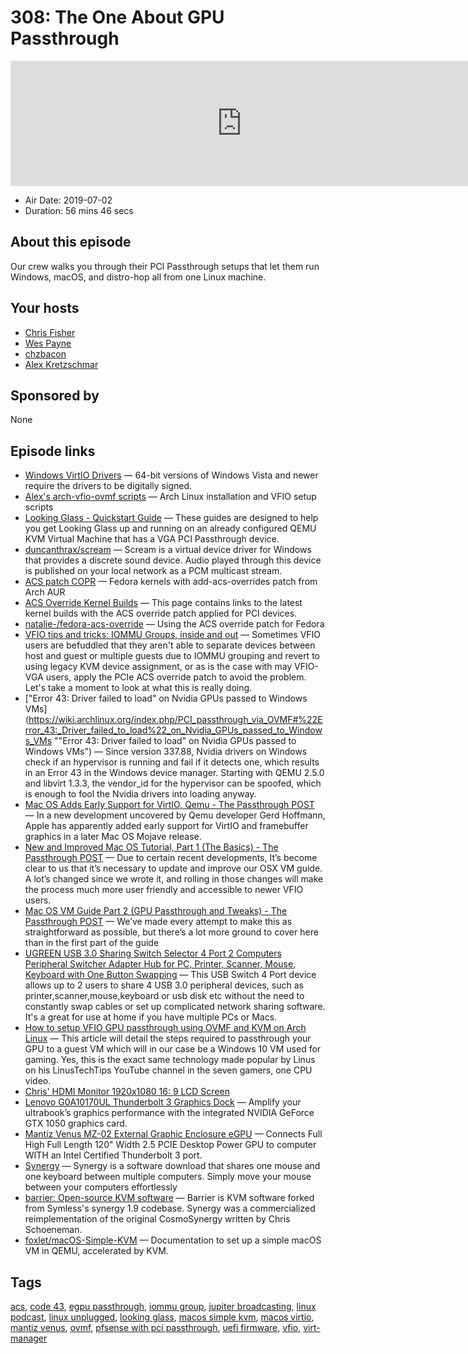 # 308: The One About GPU Passthrough

<iframe src="https://player.fireside.fm/v2/RUkczH-V+9ZRzR3sB?theme=dark" width="740" height="200" frameborder="0" scrolling="no"></iframe>

* Air Date: 2019-07-02
* Duration: 56 mins 46 secs

## About this episode

Our crew walks you through their PCI Passthrough setups that let them run Windows, macOS, and distro-hop all from one Linux machine.

## Your hosts
* [Chris Fisher](https://linuxunplugged.com/hosts/chrislas)
* [Wes Payne](https://linuxunplugged.com/hosts/wes)
* [chzbacon](https://linuxunplugged.com/hosts/chzbacon)
* [Alex Kretzschmar](https://linuxunplugged.com/guests/alexktz)

## Sponsored by

None



## Episode links

  * [Windows VirtIO Drivers](https://www.linux-kvm.org/page/WindowsGuestDrivers/Download_Drivers "Windows VirtIO Drivers") — 64-bit versions of Windows Vista and newer require the drivers to be digitally signed.
  * [Alex's arch-vfio-ovmf scripts](https://github.com/IronicBadger/arch-vfio-ovmf "Alex's arch-vfio-ovmf scripts") — Arch Linux installation and VFIO setup scripts 
  * [Looking Glass - Quickstart Guide](https://looking-glass.hostfission.com/quickstart "Looking Glass - Quickstart Guide") — These guides are designed to help you get Looking Glass up and running on an already configured QEMU KVM Virtual Machine that has a VGA PCI Passthrough device. 
  * [duncanthrax/scream](https://github.com/duncanthrax/scream#using-ivshmem-between-windows-guest-and-linux-host "duncanthrax/scream") — Scream is a virtual device driver for Windows that provides a discrete sound device. Audio played through this device is published on your local network as a PCM multicast stream. 
  * [ACS patch COPR](https://copr.fedorainfracloud.org/coprs/jlay/kernel-acspatch/ "ACS patch COPR") — Fedora kernels with add-acs-overrides patch from Arch AUR
  * [ACS Override Kernel Builds](https://queuecumber.gitlab.io/linux-acs-override/ "ACS Override Kernel Builds") — This page contains links to the latest kernel builds with the ACS override patch applied for PCI devices. 
  * [natalie-/fedora-acs-override](https://github.com/natalie-/fedora-acs-override "natalie-/fedora-acs-override") — Using the ACS override patch for Fedora
  * [VFIO tips and tricks: IOMMU Groups, inside and out](https://vfio.blogspot.com/2014/08/iommu-groups-inside-and-out.html "VFIO tips and tricks: IOMMU Groups, inside and out") — Sometimes VFIO users are befuddled that they aren't able to separate devices between host and guest or multiple guests due to IOMMU grouping and revert to using legacy KVM device assignment, or as is the case with may VFIO-VGA users, apply the PCIe ACS override patch to avoid the problem. Let's take a moment to look at what this is really doing. 
  * ["Error 43: Driver failed to load" on Nvidia GPUs passed to Windows VMs](https://wiki.archlinux.org/index.php/PCI_passthrough_via_OVMF#%22Error_43:_Driver_failed_to_load%22_on_Nvidia_GPUs_passed_to_Windows_VMs ""Error 43: Driver failed to load" on Nvidia GPUs passed to Windows VMs") — Since version 337.88, Nvidia drivers on Windows check if an hypervisor is running and fail if it detects one, which results in an Error 43 in the Windows device manager. Starting with QEMU 2.5.0 and libvirt 1.3.3, the vendor_id for the hypervisor can be spoofed, which is enough to fool the Nvidia drivers into loading anyway.
  * [Mac OS Adds Early Support for VirtIO, Qemu - The Passthrough POST](https://passthroughpo.st/mac-os-adds-early-support-for-virtio-qemu/ "Mac OS Adds Early Support for VirtIO, Qemu - The Passthrough POST") — In a new development uncovered by Qemu developer Gerd Hoffmann, Apple has apparently added early support for VirtIO and framebuffer graphics in a later Mac OS Mojave release. 
  * [New and Improved Mac OS Tutorial, Part 1 (The Basics) - The Passthrough POST](https://passthroughpo.st/new-and-improved-mac-os-tutorial-part-1-the-basics/ "New and Improved Mac OS Tutorial, Part 1 \(The Basics\) - The Passthrough POST") — Due to certain recent developments, It’s become clear to us that it’s necessary to update and improve our OSX VM guide. A lot’s changed since we wrote it, and rolling in those changes will make the process much more user friendly and accessible to newer VFIO users. 
  * [Mac OS VM Guide Part 2 (GPU Passthrough and Tweaks) - The Passthrough POST](https://passthroughpo.st/mac-os-vm-guide-part-2-gpu-passthrough-and-tweaks/ "Mac OS VM Guide Part 2 \(GPU Passthrough and Tweaks\) - The Passthrough POST") — We’ve made every attempt to make this as straightforward as possible, but there’s a lot more ground to cover here than in the first part of the guide
  * [UGREEN USB 3.0 Sharing Switch Selector 4 Port 2 Computers Peripheral Switcher Adapter Hub for PC, Printer, Scanner, Mouse, Keyboard with One Button Swapping](https://www.amazon.com/UGREEN-Selector-Computers-Peripheral-Switcher/dp/B01N6GD9JO/ref=sr_1_3?keywords=usb+switcher&qid=1561573709&s=gateway&sr=8-3 "UGREEN USB 3.0 Sharing Switch Selector 4 Port 2 Computers Peripheral Switcher Adapter Hub for PC, Printer, Scanner, Mouse, Keyboard with One Button Swapping") — This USB Switch 4 Port device allows up to 2 users to share 4 USB 3.0 peripheral devices, such as printer,scanner,mouse,keyboard or usb disk etc without the need to constantly swap cables or set up complicated network sharing software. It's a great for use at home if you have multiple PCs or Macs.
  * [How to setup VFIO GPU passthrough using OVMF and KVM on Arch Linux](https://blog.linuxserver.io/2017/04/28/how-to-setup-vfio-gpu-passthrough-using-ovmf-and-kvm-on-arch-linux/ "How to setup VFIO GPU passthrough using OVMF and KVM on Arch Linux") — This article will detail the steps required to passthrough your GPU to a guest VM which will in our case be a Windows 10 VM used for gaming. Yes, this is the exact same technology made popular by Linus on his LinusTechTips YouTube channel in the seven gamers, one CPU video.
  * [Chris' HDMI Monitor 1920x1080 16: 9 LCD Screen](https://www.amazon.com/gp/product/B0762NKY3D/ "Chris' HDMI Monitor 1920x1080 16: 9 LCD Screen")
  * [Lenovo G0A10170UL Thunderbolt 3 Graphics Dock](https://www.amazon.com/Lenovo-G0A10170UL-Thunderbolt-Graphics-Dock/dp/B079JFW3YT "Lenovo G0A10170UL Thunderbolt 3 Graphics Dock") — Amplify your ultrabook’s graphics performance with the integrated NVIDIA GeForce GTX 1050 graphics card. 
  * [Mantiz Venus MZ-02 External Graphic Enclosure eGPU](https://www.amazon.com/gp/product/B0745H6GTX/ref=ppx_yo_dt_b_asin_title_o09_s00?ie=UTF8&psc=1 "Mantiz Venus MZ-02 External Graphic Enclosure eGPU") — Connects Full High Full Length 120" Width 2.5 PCIE Desktop Power GPU to computer WITH an Intel Certified Thunderbolt 3 port.
  * [Synergy](https://symless.com/synergy "Synergy") — Synergy is a software download that shares one mouse and one keyboard between multiple computers. Simply move your mouse between your computers effortlessly
  * [barrier: Open-source KVM software](https://github.com/debauchee/barrier "barrier: Open-source KVM software") — Barrier is KVM software forked from Symless's synergy 1.9 codebase. Synergy was a commercialized reimplementation of the original CosmoSynergy written by Chris Schoeneman. 
  * [foxlet/macOS-Simple-KVM](https://github.com/foxlet/macOS-Simple-KVM/ "foxlet/macOS-Simple-KVM") — Documentation to set up a simple macOS VM in QEMU, accelerated by KVM. 



## Tags

[acs](https://linuxunplugged.com/tags/acs), [code 43](https://linuxunplugged.com/tags/code%2043), [egpu passthrough](https://linuxunplugged.com/tags/egpu%20passthrough), [iommu group](https://linuxunplugged.com/tags/iommu%20group), [jupiter broadcasting](https://linuxunplugged.com/tags/jupiter%20broadcasting), [linux podcast](https://linuxunplugged.com/tags/linux%20podcast), [linux unplugged](https://linuxunplugged.com/tags/linux%20unplugged), [looking glass](https://linuxunplugged.com/tags/looking%20glass), [macos simple kvm](https://linuxunplugged.com/tags/macos%20simple%20kvm), [macos virtio](https://linuxunplugged.com/tags/macos%20virtio), [mantiz venus](https://linuxunplugged.com/tags/mantiz%20venus), [ovmf](https://linuxunplugged.com/tags/ovmf), [pfsense with pci passthrough](https://linuxunplugged.com/tags/pfsense%20with%20pci%20passthrough), [uefi firmware](https://linuxunplugged.com/tags/uefi%20firmware), [vfio](https://linuxunplugged.com/tags/vfio), [virt-manager](https://linuxunplugged.com/tags/virt-manager)